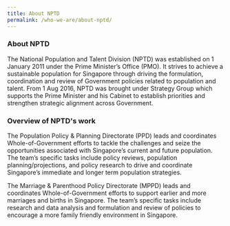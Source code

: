 ```yaml
---
title: About NPTD
permalink: /who-we-are/about-nptd/
---
```


### **About NPTD**
The National Population and Talent Division (NPTD) was established on 1 January 2011 under the Prime Minister’s Office (PMO). It strives to achieve a sustainable population for Singapore through driving the formulation, coordination and review of Government policies related to population and talent. From 1 Aug 2016, NPTD was brought under Strategy Group which supports the Prime Minister and his Cabinet to establish priorities and strengthen strategic alignment across Government. 

### **Overview of NPTD's work**

The Population Policy & Planning Directorate (PPD) leads and coordinates Whole-of-Government efforts to tackle the challenges and seize the opportunities associated with Singapore’s current and future population. The team’s specific tasks include policy reviews, population planning/projections, and policy research to drive and coordinate Singapore’s immediate and longer term population strategies. 

The Marriage & Parenthood Policy Directorate (MPPD) leads and coordinates Whole-of-Government efforts to support earlier and more marriages and births in Singapore. The team’s specific tasks include research and data analysis and formulation and review of policies to encourage a more family friendly environment in Singapore. 


